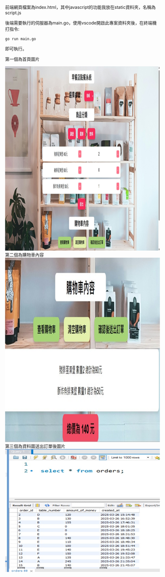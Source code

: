 前端網頁檔案為index.html，其中javascript的功能我放在static資料夾，名稱為script.js

後端需要執行的伺服器為main.go，使用vscode開啟此專案資料夾後，在終端機打指令:
```
go run main.go
```
即可執行。

第一個為首頁圖片
<div align="center">
  <img src="早餐店系統首頁.jpg" width="1200" height="600">
</div>
第二個為購物車內容
<div align="center">
  <img src="購物車內容.jpg" width="1200" height="600">
</div>
第三個為資料圖送出訂單後圖片
<div align="center">
  <img src="送出訂單後資料庫orders圖片.jpg" width="600" height="400">
</div>
